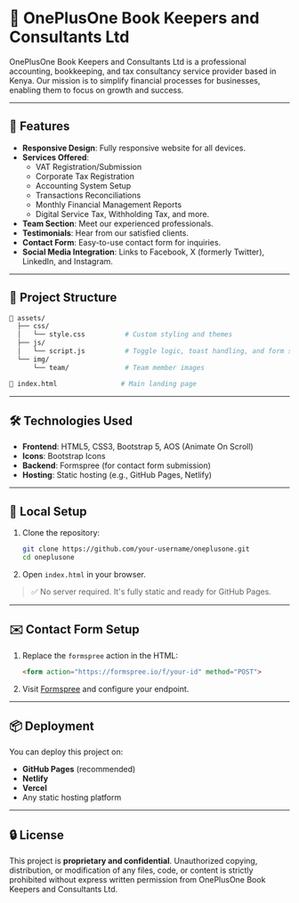 # 🧮 OnePlusOne Book Keepers and Consultants Ltd

OnePlusOne Book Keepers and Consultants Ltd is a professional accounting, bookkeeping, and tax consultancy service provider based in Kenya. Our mission is to simplify financial processes for businesses, enabling them to focus on growth and success.

---

## 🚀 Features

- **Responsive Design**: Fully responsive website for all devices.
- **Services Offered**:
  - VAT Registration/Submission
  - Corporate Tax Registration
  - Accounting System Setup
  - Transactions Reconciliations
  - Monthly Financial Management Reports
  - Digital Service Tax, Withholding Tax, and more.
- **Team Section**: Meet our experienced professionals.
- **Testimonials**: Hear from our satisfied clients.
- **Contact Form**: Easy-to-use contact form for inquiries.
- **Social Media Integration**: Links to Facebook, X (formerly Twitter), LinkedIn, and Instagram.

---

## 📂 Project Structure

```bash
📁 assets/
  ├── css/
  │   └── style.css          # Custom styling and themes
  ├── js/
  │   └── script.js          # Toggle logic, toast handling, and form submission
  └── img/
      └── team/              # Team member images

📄 index.html                # Main landing page
```

---

## 🛠️ Technologies Used

- **Frontend**: HTML5, CSS3, Bootstrap 5, AOS (Animate On Scroll)
- **Icons**: Bootstrap Icons
- **Backend**: Formspree (for contact form submission)
- **Hosting**: Static hosting (e.g., GitHub Pages, Netlify)

---

## 🧪 Local Setup

1. Clone the repository:

   ```bash
   git clone https://github.com/your-username/oneplusone.git
   cd oneplusone
   ```

2. Open `index.html` in your browser.

> ✅ No server required. It's fully static and ready for GitHub Pages.

---

## ✉️ Contact Form Setup

1. Replace the `formspree` action in the HTML:

   ```html
   <form action="https://formspree.io/f/your-id" method="POST">
   ```

2. Visit [Formspree](https://formspree.io) and configure your endpoint.

---

## 📦 Deployment

You can deploy this project on:

- **GitHub Pages** (recommended)
- **Netlify**
- **Vercel**
- Any static hosting platform

---

## 🔒 License

This project is **proprietary and confidential**. Unauthorized copying, distribution, or modification of any files, code, or content is strictly prohibited without express written permission from OnePlusOne Book Keepers and Consultants Ltd.
